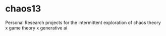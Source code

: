# chaos13
Personal Research projects for the intermittent exploration of chaos theory x game theory x generative ai
